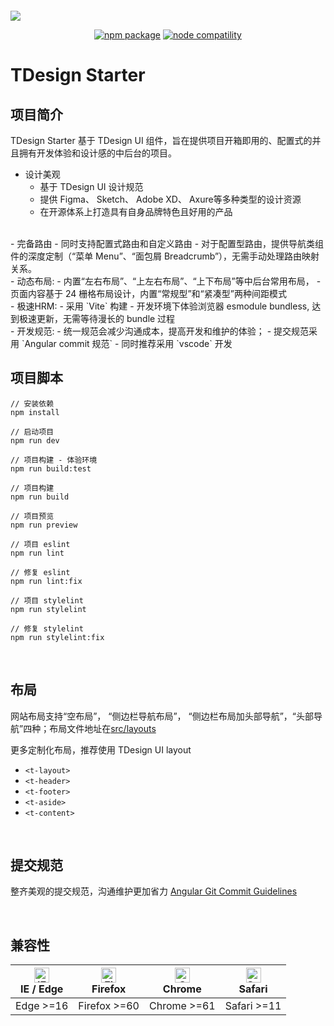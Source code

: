 
<p style="display:flex; justify-content: center">

[![](https://tdesign.gtimg.com/starter/brand-logo.svg)](http://tdesgin.tencent.com/starter/vue/#/dashboard/base)

</p>
<p align="center">
  <a href="https://npmjs.com/package/vite"><img src="https://img.shields.io/npm/v/vite.svg" alt="npm package"></a>
  <a href="https://nodejs.org/en/about/releases/"><img src="https://img.shields.io/node/v/vite.svg" alt="node compatility"></a>
</p>

# TDesign Starter

## 项目简介

TDesign Starter 基于 TDesign UI 组件，旨在提供项目开箱即用的、配置式的并且拥有开发体验和设计感的中后台的项目。

- 设计美观
  - 基于 TDesign UI 设计规范
  - 提供 Figma、 Sketch、 Adobe XD、 Axure等多种类型的设计资源
  - 在开源体系上打造具有自身品牌特色且好用的产品
<br/>
- 完备路由
  - 同时支持配置式路由和自定义路由
  - 对于配置型路由，提供导航类组件的深度定制（“菜单 Menu”、“面包屑 Breadcrumb”），无需手动处理路由映射关系。
<br/>
- 动态布局:
  - 内置“左右布局”、“上左右布局”、“上下布局”等中后台常用布局，
  - 页面内容基于 24 栅格布局设计，内置“常规型”和“紧凑型”两种间距模式
<br/>
- 极速HRM:
  - 采用 `Vite` 构建
  - 开发环境下体验浏览器 esmodule bundless, 达到极速更新，无需等待漫长的 bundle 过程
<br/>
- 开发规范:
  - 统一规范会减少沟通成本，提高开发和维护的体验；
  - 提交规范采用 `Angular commit 规范`
  - 同时推荐采用 `vscode` 开发
<br/>

## 项目脚本

```
// 安装依赖
npm install

// 启动项目
npm run dev

// 项目构建 - 体验环境
npm run build:test

// 项目构建
npm run build

// 项目预览
npm run preview

// 项目 eslint
npm run lint

// 修复 eslint
npm run lint:fix

// 项目 stylelint
npm run stylelint

// 修复 stylelint
npm run stylelint:fix

```

<br/>

## 布局

网站布局支持“空布局”， “侧边栏导航布局”， “侧边栏布局加头部导航”，“头部导航”四种；布局文件地址在<a href="./src/layouts">src/layouts</a>

更多定制化布局，推荐使用 TDesign UI layout

- ```<t-layout>```
- ```<t-header>```
- ```<t-footer>```
- ```<t-aside>```
- ```<t-content>```

<br/>

## 提交规范

整齐美观的提交规范，沟通维护更加省力 [Angular Git Commit Guidelines](https://zj-git-guide.readthedocs.io/zh_CN/latest/message/Angular%E6%8F%90%E4%BA%A4%E4%BF%A1%E6%81%AF%E8%A7%84%E8%8C%83/)

<br/>

## 兼容性

| [<img src="https://raw.githubusercontent.com/alrra/browser-logos/master/src/edge/edge_48x48.png" alt="IE / Edge" width="24px" height="24px" />](http://godban.github.io/browsers-support-badges/)<br/>IE / Edge | [<img src="https://raw.githubusercontent.com/alrra/browser-logos/master/src/firefox/firefox_48x48.png" alt="Firefox" width="24px" height="24px" />](http://godban.github.io/browsers-support-badges/)<br/>Firefox | [<img src="https://raw.githubusercontent.com/alrra/browser-logos/master/src/chrome/chrome_48x48.png" alt="Chrome" width="24px" height="24px" />](http://godban.github.io/browsers-support-badges/)<br/>Chrome | [<img src="https://raw.githubusercontent.com/alrra/browser-logos/master/src/safari/safari_48x48.png" alt="Safari" width="24px" height="24px" />](http://godban.github.io/browsers-support-badges/)<br/>Safari |
| --------- | --------- | --------- | --------- |
| Edge >=16 | Firefox >=60| Chrome >=61| Safari >=11

<br/>
